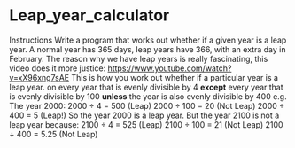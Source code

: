 # Leap_year_calculator
 Instructions Write a program that works out whether if a given year is a leap year. A normal year has 365 days, leap years have 366, with an extra day in February. The reason why we have leap years is really fascinating, this video does it more justice:  https://www.youtube.com/watch?v=xX96xng7sAE  This is how you work out whether if a particular year is a leap year.  on every year that is evenly divisible by 4   **except** every year that is evenly divisible by 100   **unless** the year is also evenly divisible by 400  e.g. The year 2000:  2000 ÷ 4 = 500 (Leap)  2000 ÷ 100 = 20 (Not Leap)  2000 ÷ 400 = 5 (Leap!)  So the year 2000 is a leap year.  But the year 2100 is not a leap year because:  2100 ÷ 4 = 525 (Leap)  2100 ÷ 100 = 21 (Not Leap)  2100 ÷ 400 = 5.25 (Not Leap)

